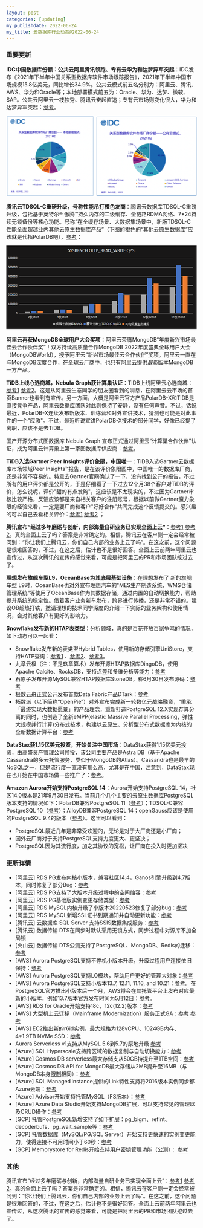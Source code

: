 ```yaml
---
layout: post
categories: [updating]
my_publishdate: 2022-06-24
my_title: 云数据库行业动态@2022-06-24
---
```

### 重要更新

**IDC中国数据库份额：公共云阿里腾讯领跑、专有云华为和达梦异军突起**：IDC发布《2021年下半年中国关系型数据库软件市场跟踪报告》，2021年下半年中国市场规模15.8亿美元，同比增长34.9%。公共云模式前五名分别为：阿里云、腾讯、AWS、华为和Oracle等；本地部署模式前五为：Oracle、华为、达梦、微软、SAP。公共云阿里云一枝独秀、腾讯云奋起直追；专有云市场则变化很大，华为和达梦异军突起：[参考](https://finance.sina.com.cn/stock/hkstock/ggscyd/2022-06-21/doc-imizmscu7956271.shtml)。

<img src="images/2022-06-idc-01.png" alt="image-20220624085553608" style="zoom: 50%;" />

**腾讯云TDSQL-C重磅升级，号称性能吊打橙色友商**：腾讯云数据库TDSQL-C重磅升级，包括基于英特尔® 傲腾™持久内存的二级缓存、全链路RDMA网络、7*24持续无锁备份等核心功能。号称“在全缓存场景、大数据集场景中，新版TDSQL-C 性能全面超越业内其他云原生数据库产品”（下图的橙色的“其他云原生数据库”应该就是代指PolarDB吧），[参考](https://mp.weixin.qq.com/s/dciHvuzFXinBQlO__Zw3kw)：

![图片](images/2022-06-tdsql-c-vs-others.png)

**阿里云再获MongoDB全球用户大会奖项**：阿里云荣膺MongoDB“年度新兴市场最佳云合作伙伴奖”！双方持续高质量合作MongoDB 2022年度盛典全球用户大会（MongoDBWorld），授予阿里云“新兴市场最佳云合作伙伴”奖项。阿里云一直在与MongoDB深度合作，在全球云厂商中，也只有阿里云提供*最新*版本MongoDB一方产品。

**TiDB上线心选商城，Nebula Graph获计算巢认证**：TiDB上线阿里云心选商城：[参考1](https://pingcap.com/zh/events/tidb-on-aliyun/?utm_source=wechat&utm_medium=social&utm_campaign=wechat-pr) [参考2](https://market.aliyun.com/products/56024006/cmgj00054143.html?spm=5176.730005.result.52.21434e90Oq5dTV&innerSource=search#sku=yuncode4814300001)。这是从阿里云生态同学的朋友圈看到的消息，在阿里云云市场的首页Banner也看到有宣传。另一方面，大概是阿里云官方产品PolarDB-X和TiDB是直接竞争产品，阿里云数据库团队对此则保持了安静，没有任何声音。不过，话说最近，PolarDB-X连续发布新版本、训练营和对外宣讲技术，猜测也可能是对此事件的一个"应激"。不过，最近听说宣讲PolarDB-X技术的部分同学，好像已经提了离职，应该不是去TiDB。

国产开源分布式图数据库 Nebula Graph 宣布正式通过阿里云“计算巢合作伙伴”认证，成为阿里云计算巢上第一家图数据库供应商：[参考](https://mp.weixin.qq.com/s?__biz=MzI1ODQyMDg3Mg==&mid=2247492244&idx=1&sn=c98140c23613e0999011379a1d4899ea&scene=21#wechat_redirect)。

**TiDB入选Gartner Peer Insights评价象限，中国唯一**：TiDB入选Gartner云数据库市场领域Peer Insights™报告，是在该评价象限图中，中国唯一的数据库厂商，还是非常不容易的。特意去Gartner官网确认了一下，没有找到公开的报告，不过所有的用户评价都是公开的，于是仔细看了一下过去12个月38个客户对TiDB的评价，怎么说呢，评价"甜的有点发齁"，这应该是不太现实的，不过因为Gartner审核比较严格，反馈应该都是来自相关客户的注册账号，根据以前做Gartner魔力象限的经验来看，一定是要厂商和客户"好好合作"共同完成这个反馈提交的。感兴趣的可以自己去看相关评价：[参考1](https://pingcap.com/zh/about-us/company-news-detail/pingcap-recognized-in-2022-gartner-peer-insights) [参考2](https://www.gartner.com/reviews/market/cloud-database-management-systems/vendor/pingcap/product/tidb) ；

**腾讯宣布“经过多年磨砺与创新，内部海量自研业务已实现全面上云”**：[参考1](https://mp.weixin.qq.com/s/drdTpuq-tkWw_YT6eGfIbA) [参考2](https://mp.weixin.qq.com/s/vBX2V6JTr3_Dt09Hp0o_8g)。真的全面上云了吗？答案是非常确定的。相信，腾讯云在客户侧一定会经常被问到：“你让我们上腾讯云，你们自己内部的业务上云了吗”。在这之前，这个问题是很难回答的，不过，在这之后，估计也不是很好回答。全面上云前两年阿里云也宣传过，从这次腾讯的宣传的感觉来看，可能是把阿里云的PR和市场团队挖过去了。

**理想发布旗舰车型L9，OceanBase为其底层基础设施**：在理想发布了 新的旗舰车型 L9时，OceanBase也对外宣布理想汽车的"MES生产制造系统、WMS仓储管理系统"等使用了OceanBase作为其数据存储，通过内置的自动切换能力，帮助提升系统的稳定性。借着客户业务新车发布，跨界进行传播，还是非常不错的。建议OB趁热打铁，邀请理想的技术同学深度的介绍一下实际的业务架构和使用情况，会对其他客户有更好的影响力。

**Snowflake发布新的HTAP表类型**：分析领域，真的是百花齐放百家争鸣的情况，如下动态可以一起看：

- Snowflake发布新的表类型Hybrid Tables，使用新的存储引擎UniStore，支持HATP查询：[参考1](https://www.snowflake.com/blog/introducing-unistore/) 、[参考2](https://mp.weixin.qq.com/s/UDIaEhUszwiJ37fSTbDDUg)、[参考3](https://mp.weixin.qq.com/s/5JP3fi1f7bH5fhEtiwCCnw)。
- 九章云极（注：不是玖章算术）发布开源HTAP数据库DingoDB，使用Apache Calcite、RocksDB，支持点差和多维分析等能力：[参考](https://mp.weixin.qq.com/s/Y3EIbofCVH3IsDCFDPZ6rQ)  
- 石原子发布开源MySQL兼容HTAP数据库StoneDB，称6月30日发布源码：[参考](https://www.stoneatom.com/) 
- 极数云舟正式公开发布首款Data Fabric产品DTark：[参考](https://mp.weixin.qq.com/s?__biz=MzIyNTg0Njg4NQ==&mid=2247485142&idx=1&sn=6e9e1baa1c505528463add8c4f711927&scene=21#wechat_redirect)  
- 拓数派（以下简称“OpenPie”）对外宣布完成新一轮数亿元战略融资，“秉承「最终实现大数据愿景」的产品理念，重新打造PostgreSQL 12.X实现存算分离的同时，也创造了全新eMPP(elastic Massive Parallel Processing，弹性大规模并行计算)分布式技术，构建以云原生、分析型分布式数据库为内核的全新数据计算平台：[参考](https://mp.weixin.qq.com/s?__biz=MzkxMzM4MDQ1Ng==&mid=2247483760&idx=1&sn=5be0e1aa2edf0cd8c459285df59ffec8&scene=21#wechat_redirect)

**DataStax获1.15亿美元投资，开始关注中国市场**：DataStax获得1.15亿美元投资，由高盛资产管理公司领投，该公司主要产品是Astra DB（基于Apache Cassandra的多云托管服务，类似于MongoDB的Atlas）。Cassandra也是最早的NoSQL之一，但是流行度一直没有那么高，尤其是在中国，注意到，DataStax现在也开始在中国市场做一些推广了：[参考](https://mp.weixin.qq.com/s/anlYceYTmsVVDbnI3qvM5A)。

**Amazon Aurora开始支持PostgreSQL 14**：Aurora开始支持PostgreSQL 14，社区14.0版本是21年9月30日发布。当前几个几个主要的云原生数据库PostgreSQL版本支持的情况如下：PolarDB兼容PostgreSQL 11（[参考](https://help.aliyun.com/product/172538.html)）；TDSQL-C兼容PostgreSQL 10（[参考](https://cloud.tencent.com/document/product/1556/68596)）；AlloyDB兼容PostgreSQL 14；openGauss应该是使用的PostgreSQL 9.4的版本（[参考](https://www.modb.pro/db/101753)）。这里可以看到：

- PostgreSQL最近几年是非常受欢迎的，无论是对于大厂商还是小厂商；
- 国外云厂商对于支持PostgreSQL支持力度更大、更坚决；
- PostgreSQL因为其流行度，加之其协议的宽松，让厂商在投入时更加坚决

### 更新详情 

* [阿里云] RDS PG发布内核小版本，兼容社区14.4，Ganos引擎升级到4.7版本，同时修复了部分Bug：[参考](https://help.aliyun.com/document_detail/126002.htm?spm=a2c4g.11186623.0.0.4566586dmj5auv#concept-1236825)
* [阿里云] RDS PG支持了大版本升级过程中的空间缩容：[参考](https://help.aliyun.com/document_detail/203309.htm?spm=a2c4g.11186623.0.0.45666e526zEqeg#task-2039768)
* [阿里云] RDS PG基础版实例变更存储类型：[参考](https://help.aliyun.com/document_detail/96750.htm?spm=a2c4g.11186623.0.0.4566586dVQp0f8#concept-efl-pln-wdb)
* [阿里云] RDS MySQL内核升级了小版本20220523修复了部分bug：[参考](https://help.aliyun.com/document_detail/96060.htm?spm=a2c4g.11186623.0.0.45666167io4vYk#concept-kry-21l-n2b)
* [阿里云] RDS MySQL新增SSL证书到期通知并自动更新功能：[参考](https://help.aliyun.com/document_detail/96120.htm?spm=a2c4g.11186623.0.0.45663730pZesdu#concept-ack-rv4-ydb)
* [腾讯云] 云数据库 SQL Server 支持SSIS数据集成服务：[参考](https://cloud.tencent.com/document/product/238/75223)
* [腾讯云] 数据传输 DTS在同步时默认采用无锁方式，同步过程中对源库不加全局锁
* [火山云] 数据传输 DTS公测支持了PostgreSQL、MongoDB、Redis的迁移：[参考](https://www.volcengine.com/docs/6390/70697)
* [AWS] Aurora PostgreSQL支持不停机小版本升级，升级过程用户连接依旧保持：[参考](https://aws.amazon.com/about-aws/whats-new/2022/06/amazon-aurora-postgresql-compatible-edition-supports-zero-downtime-patching/)
* [AWS] Aurora PostgreSQL支持LO模块，帮助用户更好的管理大对象：[参考](https://aws.amazon.com/about-aws/whats-new/2022/06/amazon-aurora-postgresql-supports-lo-module/)
* [AWS] Aurora PostgreSQL支持小版本13.7, 12.11, 11.16, and 10.21：[参考](https://aws.amazon.com/about-aws/whats-new/2022/06/amazon-aurora-supports-postgresql-versions-extensions/)。在PostgreSQL官方推出小版本后一个月，AWS将会在其托管平台上发布对应最新的小版本，例如13.7版本官方发布时间为5月12日：[参考](https://www.postgresql.org/docs/13/release-13-7.html)。
* [AWS] RDS for Oracle开始支持18c、12c(12.2)版本：[参考](https://docs.aws.amazon.com/AmazonRDS/latest/UserGuide/custom-cev.html)
* [AWS] 大型机上云迁移（Mainframe Modernization）服务正式GA：[参考](https://aws.amazon.com/about-aws/whats-new/2022/06/aws-mainframe-modernization-generally-available/) [参考](https://aws.amazon.com/mainframe-modernization/)
* [AWS] EC2推出新的r6id实例，最大规格为128vCPU、1024GB内存、4*1.9TB NVMe SSD：[参考](https://aws.amazon.com/ec2/instance-types/r6i/) 
* Aurora Serverless v1支持从MySQL 5.6到5.7的原地升级 [参考](https://aws.amazon.com/cn/about-aws/whats-new/2022/06/amazon-aurora-serverless-v1-in-place-upgrade-mysql-5-6-5-7/) 
* [Azure] SQL Hyperscale支持跨区域的数据复制与自动切换能力：[参考](https://techcommunity.microsoft.com/t5/azure-sql-blog/announcing-general-availability-ga-of-active-geo-replication-amp/ba-p/3466710)
* [Azure] Cosmos DB serverless最大存储支从50GB持提升至1TB空间：[参考](https://azure.microsoft.com/en-us/updates/public-preview-azure-cosmos-db-serverless-container-storage-limit-increase-to-1tb/)
* [Azure] Cosmos DB API for MongoDB最大存储从2MB提升至16MB（与MongoDB本身[限制](https://www.mongodb.com/docs/v5.0/core/document/#document-limitations)相同）：[参考](https://azure.microsoft.com/en-us/updates/public-preview-16mb-limit-per-document-in-api-for-mongodb/)
* [Azure] SQL Managed Instance提供的Link特性支持将2016版本实例同步都Azure云端：[参考](https://azure.microsoft.com/en-us/updates/public-preview-link-feature-in-azure-sql-mi-for-sql-server-2016/)
* [Azure] Advisor开始支持托管MySQL（FS版本）：[参考](https://azure.microsoft.com/en-us/updates/general-availability-azure-advisor-support-for-azure-database-for-mysql-flexible-server/)
* [Azure] Azure Data Studio开始支持MongoDB扩展，可以支持常见的管理以及CRUD操作：[参考](https://azure.microsoft.com/en-us/updates/public-preview-azure-data-studio-mongodb-extension-for-azure-cosmos-db/) 
* [GCP] 托管PostgreSQL新增支持了如下扩展：pg\_bigm、refint、decoderbufs、pg\_wait\_sample等：[参考](https://cloud.google.com/sql/docs/postgres/extensions#miscellaneous-extensions)
* [GCP] 托管数据库（MySQL/PG/SQL Server）开始支持更快速的实例变更能力，使得连接不可用时间小于60秒：[参考](https://cloud.google.com/sql/docs/mysql/instance-settings#impact)
* [GCP] Memorystore for Redis开始支持用户密钥管理功能（公测）： [参考](https://cloud.google.com/memorystore/docs/redis/cmek) 

### 其他

腾讯宣布“经过多年磨砺与创新，内部海量自研业务已实现全面上云”：[参考1](https://mp.weixin.qq.com/s/drdTpuq-tkWw_YT6eGfIbA) [参考2](https://mp.weixin.qq.com/s/vBX2V6JTr3_Dt09Hp0o_8g)。真的全面上云了吗？答案是非常确定的。相信，腾讯云在客户侧一定会经常被问到：“你让我们上腾讯云，你们自己内部的业务上云了吗”。在这之前，这个问题是很难回答的，不过，在这之后，估计也不是很好回答。全面上云前两年阿里云也宣传过，从这次腾讯的宣传的感觉来看，可能是把阿里云的PR和市场团队挖过去了。
